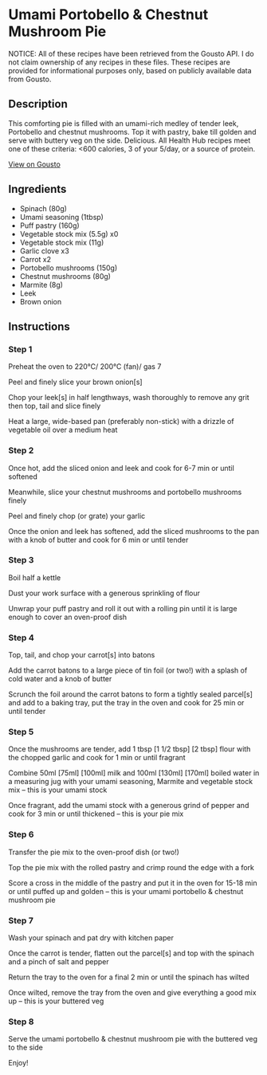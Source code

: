 # Umami Portobello & Chestnut Mushroom Pie

NOTICE: All of these recipes have been retrieved from the Gousto API. I do not claim ownership of any recipes in these files. These recipes are provided for informational purposes only, based on publicly available data from Gousto.

## Description

This comforting pie is filled with an umami-rich medley of tender leek, Portobello and chestnut mushrooms. Top it with pastry, bake till golden and serve with buttery veg on the side. Delicious. All Health Hub recipes meet one of these criteria: <600 calories, 3 of your 5/day, or a source of protein.

[View on Gousto](https://www.gousto.co.uk/recipes/cookbook/umami-portobello-chestnut-mushroom-pie)

## Ingredients

- Spinach (80g)
- Umami seasoning (1tbsp)
- Puff pastry (160g)
- Vegetable stock mix (5.5g) x0
- Vegetable stock mix (11g)
- Garlic clove x3
- Carrot x2
- Portobello mushrooms (150g)
- Chestnut mushrooms (80g)
- Marmite (8g)
- Leek
- Brown onion

## Instructions


### Step 1

Preheat the oven to 220°C/ 200°C (fan)/ gas 7

Peel and finely slice your brown onion[s]

Chop your leek[s] in half lengthways, wash thoroughly to remove any grit then top, tail and slice finely

Heat a large, wide-based pan (preferably non-stick) with a drizzle of vegetable oil over a medium heat


### Step 2

Once hot, add the sliced onion and leek and cook for 6-7 min or until softened

Meanwhile, slice your chestnut mushrooms and portobello mushrooms finely

Peel and finely chop (or grate) your garlic

Once the onion and leek has softened, add the sliced mushrooms to the pan with a knob of butter and cook for 6 min or until tender


### Step 3

Boil half a kettle

Dust your work surface with a generous sprinkling of flour

Unwrap your puff pastry and roll it out with a rolling pin until it is large enough to cover an oven-proof dish


### Step 4

Top, tail, and chop your carrot[s] into batons

Add the carrot batons to a large piece of tin foil (or two!) with a splash of cold water and a knob of butter

Scrunch the foil around the carrot batons to form a tightly sealed parcel[s] and add to a baking tray, put the tray in the oven and cook for 25 min or until tender


### Step 5

Once the mushrooms are tender, add 1 tbsp <span class="text-purple">[1 1/2 tbsp]</span> <span class="text-danger">[2 tbsp]</span> flour with the chopped garlic and cook for 1 min or until fragrant

Combine 50ml<span class="text-purple"> [75ml] </span><span class="text-danger">[100ml] </span>milk and 100ml <span class="text-purple">[130ml] </span><span class="text-danger">[170ml]</span> boiled water in a measuring jug with your umami seasoning, Marmite and vegetable stock mix – this is your umami stock

Once fragrant, add the umami stock with a generous grind of pepper and cook for 3 min or until thickened – this is your pie mix


### Step 6

Transfer the pie mix to the oven-proof dish (or two!)

Top the pie mix with the rolled pastry and crimp round the edge with a fork

Score a cross in the middle of the pastry and put it in the oven for 15-18 min or until puffed up and golden – this is your umami portobello & chestnut mushroom pie


### Step 7

Wash your spinach and pat dry with kitchen paper

Once the carrot is tender, flatten out the parcel[s] and top with the spinach and a pinch of salt and pepper

Return the tray to the oven for a final 2 min or until the spinach has wilted

Once wilted, remove the tray from the oven and give everything a good mix up – this is your buttered veg

### Step 8

Serve the umami portobello & chestnut mushroom pie with the buttered veg to the side

Enjoy!

